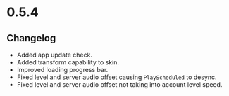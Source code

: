 # 0.5.4

## Changelog

-   Added app update check.
-   Added transform capability to skin.
-   Improved loading progress bar.
-   Fixed level and server audio offset causing `PlayScheduled` to desync.
-   Fixed level and server audio offset not taking into account level speed.
